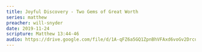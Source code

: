 ```yaml
---
title: Joyful Discovery - Two Gems of Great Worth
series: matthew
preacher: will-snyder
date: 2019-11-24
scripture: Matthew 13:44-46
audio: https://drive.google.com/file/d/1A-qFZ6a5GQ1ZpnBhVFAxd6voGv2DrcuT/view
---
```

